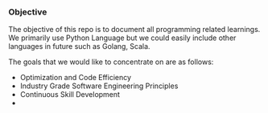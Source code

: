 ### Objective

The objective of this repo is to document all programming related learnings. We primarily use Python Language but we could easily include other languages in future such as Golang, Scala.

The goals that we would like to concentrate on are as follows:
- Optimization and Code Efficiency
- Industry Grade Software Engineering Principles
- Continuous Skill Development
- 
